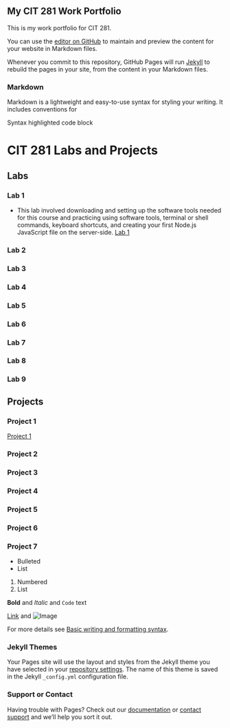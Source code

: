 ## My CIT 281 Work Portfolio

This is my work portfolio for CIT 281. 

You can use the [editor on GitHub](https://github.com/sujalachittor/sujalachittor.github.io/edit/main/README.md) to maintain and preview the content for your website in Markdown files.

Whenever you commit to this repository, GitHub Pages will run [Jekyll](https://jekyllrb.com/) to rebuild the pages in your site, from the content in your Markdown files.

### Markdown

Markdown is a lightweight and easy-to-use syntax for styling your writing. It includes conventions for

Syntax highlighted code block

# CIT 281 Labs and Projects

## Labs
### Lab 1
- This lab involved downloading and setting up the software tools needed for this course and practicing using software tools, terminal or shell commands, keyboard shortcuts, and creating your first Node.js JavaScript file on the server-side. [Lab 1]()
### Lab 2
### Lab 3
### Lab 4
### Lab 5
### Lab 6
### Lab 7
### Lab 8
### Lab 9

## Projects
### Project 1
[Project 1](https://sujalachittor.github.io/cit281-p1)
### Project 2
### Project 3
### Project 4
### Project 5
### Project 6
### Project 7

- Bulleted
- List

1. Numbered
2. List

**Bold** and _Italic_ and `Code` text

[Link](url) and ![Image](src)

For more details see [Basic writing and formatting syntax](https://docs.github.com/en/github/writing-on-github/getting-started-with-writing-and-formatting-on-github/basic-writing-and-formatting-syntax).

### Jekyll Themes

Your Pages site will use the layout and styles from the Jekyll theme you have selected in your [repository settings](https://github.com/sujalachittor/sujalachittor.github.io/settings/pages). The name of this theme is saved in the Jekyll `_config.yml` configuration file.

### Support or Contact

Having trouble with Pages? Check out our [documentation](https://docs.github.com/categories/github-pages-basics/) or [contact support](https://support.github.com/contact) and we’ll help you sort it out.
